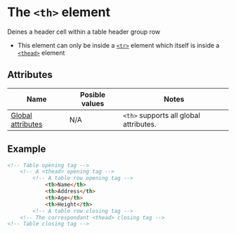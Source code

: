 # The `<th>` element
Deines a header cell within a table header group row

- This element can only be inside a [`<tr>`](tr.md) element which itself is inside a [`<thead>`](thead.md) element

## Attributes
| Name | Posible values | Notes |
|-|-|-|
| [Global attributes](../first-steps/global-attributes.md) | N/A | `<th>` supports all global attributes. |

## Example
```html
<!-- Table opening tag -->
    <!-- A <thead> opening tag -->
        <!-- A table row opening tag -->
            <th>Name</th>
            <th>Address</th>
            <th>Age</th>
            <th>Height</th>
        <!-- A table row closing tag -->
    <!-- The correspondant <thead> closing tag -->
<!-- Table closing tag -->
```